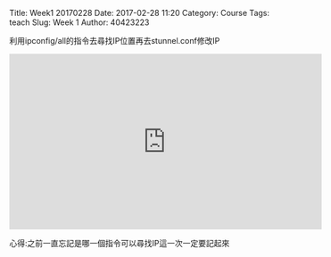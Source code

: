 Title: Week1 20170228 
Date: 2017-02-28 11:20
Category: Course
Tags: teach
Slug: Week 1
Author: 40423223

<p>利用ipconfig/all的指令去尋找IP位置再去stunnel.conf修改IP</p>

<iframe width="560" height="315" src="https://www.youtube.com/embed/YRcfFBJLCaU" frameborder="0" allowfullscreen></iframe>

<p>心得:之前一直忘記是哪一個指令可以尋找IP這一次一定要記起來</p>